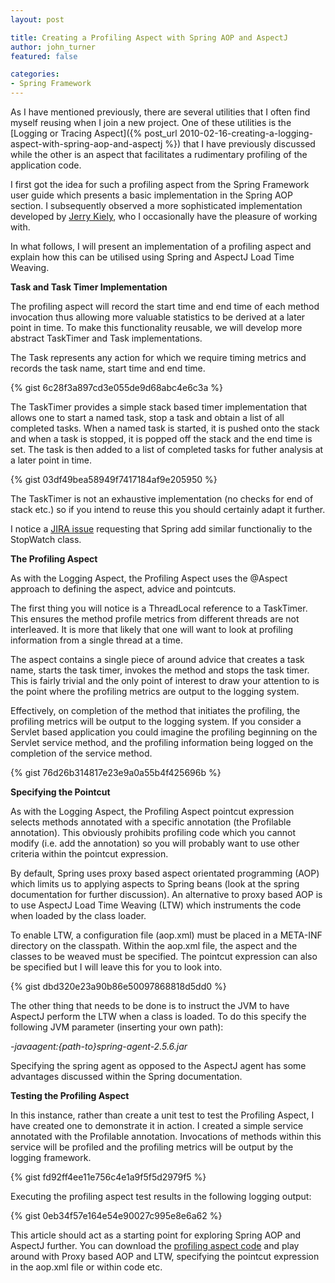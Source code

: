 ```yaml
---
layout: post

title: Creating a Profiling Aspect with Spring AOP and AspectJ
author: john_turner
featured: false

categories:
- Spring Framework
---
```


As I have mentioned previously, there are several utilities that I often find myself reusing when I join a new project. One of these utilities is the [Logging or Tracing Aspect]({% post_url 2010-02-16-creating-a-logging-aspect-with-spring-aop-and-aspectj %}) that I have previously discussed while the other is an aspect that facilitates a rudimentary profiling of the application code.

I first got the idea for such a profiling aspect from the Spring Framework user guide which presents a basic implementation in the Spring AOP section. I subsequently observed a more sophisticated implementation developed by [Jerry Kiely](http://cowboysmall.com/), who I occasionally have the pleasure of working with.

In what follows, I will present an implementation of a profiling aspect and explain how this can be utilised using Spring and AspectJ Load Time Weaving.

<!-- more -->

**Task and Task Timer Implementation**

The profiling aspect will record the start time and end time of each method invocation thus allowing more valuable statistics to be derived at a later point in time. To make this functionality reusable, we will develop more abstract TaskTimer and Task implementations.

The Task represents any action for which we require timing metrics and records the task name, start time and end time.

{% gist 6c28f3a897cd3e055de9d68abc4e6c3a %}

The TaskTimer provides a simple stack based timer implementation that allows one to start a named task, stop a task and obtain a list of all completed tasks. When a named task is started, it is pushed onto the stack and when a task is stopped, it is popped off the stack and the end time is set. The task is then added to a list of completed tasks for futher analysis at a later point in time.

{% gist 03df49bea58949f7417184af9e205950 %}

The TaskTimer is not an exhaustive implementation (no checks for end of stack etc.) so if you intend to reuse this you should certainly adapt it further.

I notice a [JIRA issue](http://jira.springframework.org/browse/SPR-2739) requesting that Spring add similar functionaliy to the StopWatch class.

**The Profiling Aspect**

As with the Logging Aspect, the Profiling Aspect uses the @Aspect approach to defining the aspect, advice and pointcuts.

The first thing you will notice is a ThreadLocal reference to a TaskTimer. This ensures the method profile metrics from different threads are not interleaved. It is more that likely that one will want to look at profiling information from a single thread at a time.

The aspect contains a single piece of around advice that creates a task name, starts the task timer, invokes the method and stops the task timer. This is fairly trivial and the only point of interest to draw your attention to is the point where the profiling metrics are output to the logging system.

Effectively, on completion of the method that initiates the profiling, the profiling metrics will be output to the logging system. If you consider a Servlet based application you could imagine the profiling beginning on the Servlet service method, and the profiling information being logged on the completion of the service method.

{% gist 76d26b314817e23e9a0a55b4f425696b %}

**Specifying the Pointcut**

As with the Logging Aspect, the Profiling Aspect pointcut expression selects methods annotated with a specific annotation (the Profilable annotation). This obviously prohibits profiling code which you cannot modify (i.e. add the annotation) so you will probably want to use other criteria within the pointcut expression.

By default, Spring uses proxy based aspect orientated programming (AOP) which limits us to applying aspects to Spring beans (look at the spring documentation for further discussion). An alternative to proxy based AOP is to use AspectJ Load Time Weaving (LTW) which instruments the code when loaded by the class loader.

To enable LTW, a configuration file (aop.xml) must be placed in a META-INF directory on the classpath. Within the aop.xml file, the aspect and the classes to be weaved must be specified. The pointcut expression can also be specified but I will leave this for you to look into.

{% gist dbd320e23a90b86e50097868818d5dd0 %}

The other thing that needs to be done is to instruct the JVM to have AspectJ perform the LTW when a class is loaded. To do this specify the following JVM parameter (inserting your own path):

*-javaagent:{path-to}spring-agent-2.5.6.jar*

Specifying the spring agent as opposed to the AspectJ agent has some advantages discussed within the Spring documentation.

**Testing the Profiling Aspect**

In this instance, rather than create a unit test to test the Profiling Aspect, I have created one to demonstrate it in action. I created a simple service annotated with the Profilable annotation. Invocations of methods within this service will be profiled and the profiling metrics will be output by the logging framework.

{% gist fd92ff4ee11e756c4e1a9f5f5d2979f5 %}

Executing the profiling aspect test results in the following logging output:

{% gist 0eb34f57e164e54e90027c995e8e6a62 %}

This article should act as a starting point for exploring Spring AOP and AspectJ further. You can download the [profiling aspect code](http://thoughtforge.net/wp-content/uploads/2010/03/spring-profiling-aspect.zip) and play around with Proxy based AOP and LTW, specifying the pointcut expression in the aop.xml file or within code etc.
